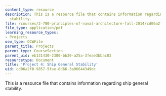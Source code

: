 ```yaml
---
content_type: resource
description: This is a resource file that contains information regarding ship general
  stability.
file: /courses/2-700-principles-of-naval-architecture-fall-2014/cd06a2f898575fae8d663a96644349dc_MIT2_700F14_project_4.pdf
file_type: application/pdf
learning_resource_types:
- Projects
ocw_type: OCWFile
parent_title: Projects
parent_type: CourseSection
parent_uid: eb131430-2300-bb30-a25a-3feae3bbac03
resourcetype: Document
title: 'Project 4: Ship General Stability'
uid: cd06a2f8-9857-5fae-8d66-3a96644349dc
---
```

This is a resource file that contains information regarding ship general stability.

